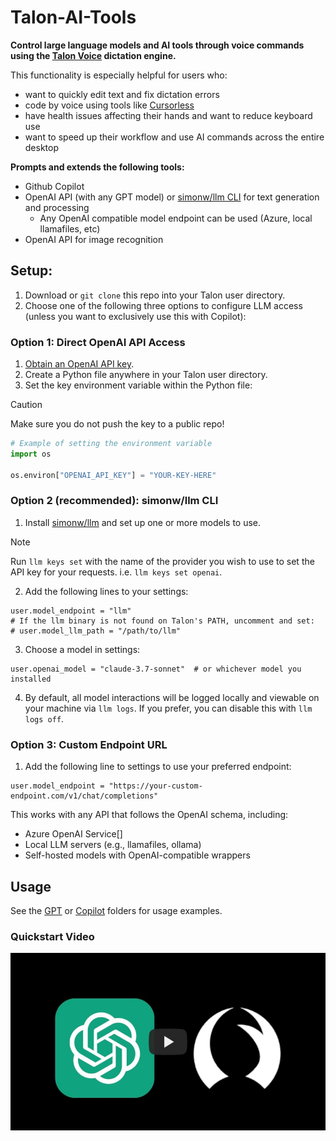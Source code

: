 # Talon-AI-Tools

**Control large language models and AI tools through voice commands using the [Talon Voice](https://talon.wiki) dictation engine.**

This functionality is especially helpful for users who:

- want to quickly edit text and fix dictation errors
- code by voice using tools like [Cursorless](https://www.cursorless.org/)
- have health issues affecting their hands and want to reduce keyboard use
- want to speed up their workflow and use AI commands across the entire desktop

**Prompts and extends the following tools:**

- Github Copilot
- OpenAI API (with any GPT model) or [simonw/llm CLI](https://github.com/simonw/llm) for text generation and processing
  - Any OpenAI compatible model endpoint can be used (Azure, local llamafiles, etc)
- OpenAI API for image recognition

## Setup:

1. Download or `git clone` this repo into your Talon user directory.
2. Choose one of the following three options to configure LLM access (unless you want to exclusively use this with Copilot):

### Option 1: Direct OpenAI API Access

1. [Obtain an OpenAI API key](https://platform.openai.com/signup).
2. Create a Python file anywhere in your Talon user directory.
3. Set the key environment variable within the Python file:

> [!CAUTION]
> Make sure you do not push the key to a public repo!

```python
# Example of setting the environment variable
import os

os.environ["OPENAI_API_KEY"] = "YOUR-KEY-HERE"
```

### Option 2 (recommended): simonw/llm CLI

1. Install [simonw/llm](https://github.com/simonw/llm#installation) and set up one or more models to use.

> [!NOTE]
> Run `llm keys set` with the name of the provider you wish to use to set the API key for your requests. i.e. `llm keys set openai`. 

2. Add the following lines to your settings:

```
user.model_endpoint = "llm"
# If the llm binary is not found on Talon's PATH, uncomment and set:
# user.model_llm_path = "/path/to/llm"
```

3. Choose a model in settings:

```
user.openai_model = "claude-3.7-sonnet"  # or whichever model you installed
```

4. By default, all model interactions will be logged locally and viewable on your machine via `llm logs`. If you prefer, you can disable this with `llm logs off`.

### Option 3: Custom Endpoint URL

1. Add the following line to settings to use your preferred endpoint:

```
user.model_endpoint = "https://your-custom-endpoint.com/v1/chat/completions"
```

This works with any API that follows the OpenAI schema, including:

- Azure OpenAI Service[]
- Local LLM servers (e.g., llamafiles, ollama)
- Self-hosted models with OpenAI-compatible wrappers

## Usage

See the [GPT](./GPT/readme.md) or [Copilot](./copilot/README.md) folders for usage examples.

### Quickstart Video

[![Talon-AI-Tools Quickstart](./.docs/video_thumbnail.jpg)](https://www.youtube.com/watch?v=FctiTs6D2tM "Talon-AI-Tools Quickstart")
